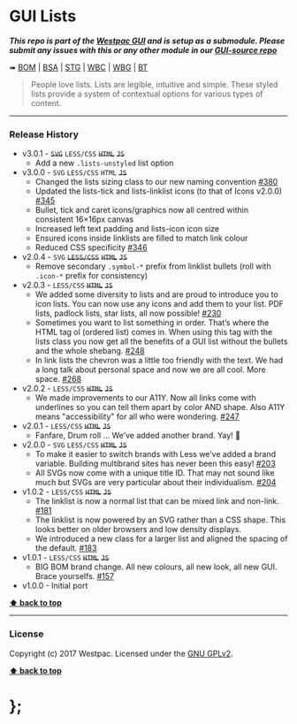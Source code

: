 GUI Lists
=========

***This repo is part of the [Westpac GUI](http://gel.westpacgroup.com.au/GUI/) and is setup as a submodule. Please submit any issues with this or any other
module in our [GUI-source repo](https://github.com/WestpacCXTeam/GUI-source/issues)***

➠
[BOM](http://westpaccxteam.github.io/GUI-lists/tests/BOM/) |
[BSA](http://westpaccxteam.github.io/GUI-lists/tests/BSA/) |
[STG](http://westpaccxteam.github.io/GUI-lists/tests/STG/) |
[WBC](http://westpaccxteam.github.io/GUI-lists/tests/WBC/) |
[WBG](http://westpaccxteam.github.io/GUI-lists/tests/WBG/) |
[BT](http://westpaccxteam.github.io/GUI-lists/tests/BT/)

> People love lists. Lists are legible, intuitive and simple. These styled lists provide a system of contextual options for various types of content.

----------------------------------------------------------------------------------------------------------------------------------------------------------------


### Release History

* v3.0.1 - ~~`SVG`~~ `LESS/CSS` ~~`HTML`~~ ~~`JS`~~
	* Add a new `.lists-unstyled` list option
* v3.0.0 - `SVG` `LESS/CSS` `HTML` ~~`JS`~~
	* Changed the lists sizing class to our new naming convention
		[#380](https://github.com/WestpacCXTeam/GUI-source/issues/380)
	* Updated the lists-tick and lists-linklist icons (to that of Icons v2.0.0)
		[#345](https://github.com/WestpacCXTeam/GUI-source/issues/345)
	* Bullet, tick and caret icons/graphics now all centred within consistent 16&times;16px canvas
	* Increased left text padding and lists-icon icon size
	* Ensured icons inside linklists are filled to match link colour
	* Reduced CSS specificity
		[#346](https://github.com/WestpacCXTeam/GUI-source/issues/346)
* v2.0.4 - `SVG` ~~`LESS/CSS`~~ ~~`HTML`~~ ~~`JS`~~
	* Remove secondary `.symbol-*` prefix from linklist bullets (roll with `.icon-*` prefix for consistency)
* v2.0.3 - `LESS/CSS` ~~`HTML`~~ ~~`JS`~~
	* We added some diversity to lists and are proud to introduce you to icon lists. You can now use any icons and add them to your list. PDF lists, padlock
		lists, star lists, all now possible!
		[#230](https://github.com/WestpacCXTeam/GUI-source/issues/230)
	* Sometimes you want to list something in order. That’s where the HTML tag ol (ordered list) comes in. When using this tag with the lists class you now get
		all the benefits of a GUI list without the bullets and the whole shebang.
		[#248](https://github.com/WestpacCXTeam/GUI-source/issues/248)
	* In link lists the chevron was a little too friendly with the text. We had a long talk about personal space and now we are all cool. More space.
		[#268](https://github.com/WestpacCXTeam/GUI-source/issues/268)
* v2.0.2 - `LESS/CSS` ~~`HTML`~~ ~~`JS`~~
	* We made improvements to our A11Y. Now all links come with underlines so you can tell them apart by color AND shape. Also A11Y means "accessibility" for all
		who were wondering.
		[#247](https://github.com/WestpacCXTeam/GUI-source/issues/247)
* v2.0.1 - `LESS/CSS` ~~`HTML`~~ ~~`JS`~~
	* Fanfare, Drum roll … We’ve added another brand. Yay! :clap:
* v2.0.0 - `SVG` `LESS/CSS` ~~`HTML`~~ ~~`JS`~~
	* To make it easier to switch brands with Less we’ve added a brand variable. Building multibrand sites has never been this easy!
		[#203](https://github.com/WestpacCXTeam/GUI-source/issues/203)
	* All SVGs now come with a unique title ID. That may not sound like much but SVGs are very particular about their individualism.
		[#204](https://github.com/WestpacCXTeam/GUI-source/issues/204)
* v1.0.2 - `LESS/CSS` ~~`HTML`~~ ~~`JS`~~
	* The linklist is now a normal list that can be mixed link and non-link.
		[#181](https://github.com/WestpacCXTeam/GUI-source/issues/181)
	* The linklist is now powered by an SVG rather than a CSS shape. This looks better on older browsers and low density displays.
	* We introduced a new class for a larger list and aligned the spacing of the default.
		[#183](https://github.com/WestpacCXTeam/GUI-source/issues/183)
* v1.0.1 - `LESS/CSS` ~~`HTML`~~ ~~`JS`~~
	* BIG BOM brand change. All new colours, all new look, all new GUI. Brace yourselfs.
		[#157](https://github.com/WestpacCXTeam/GUI-source/issues/157)
* v1.0.0 - Initial port

**[⬆ back to top](#content)**


----------------------------------------------------------------------------------------------------------------------------------------------------------------


### License

Copyright (c) 2017 Westpac. Licensed under the [GNU GPLv2](https://raw.githubusercontent.com/WestpacCXTeam/GUI-lists/master/LICENSE).

**[⬆ back to top](#content)**

# };